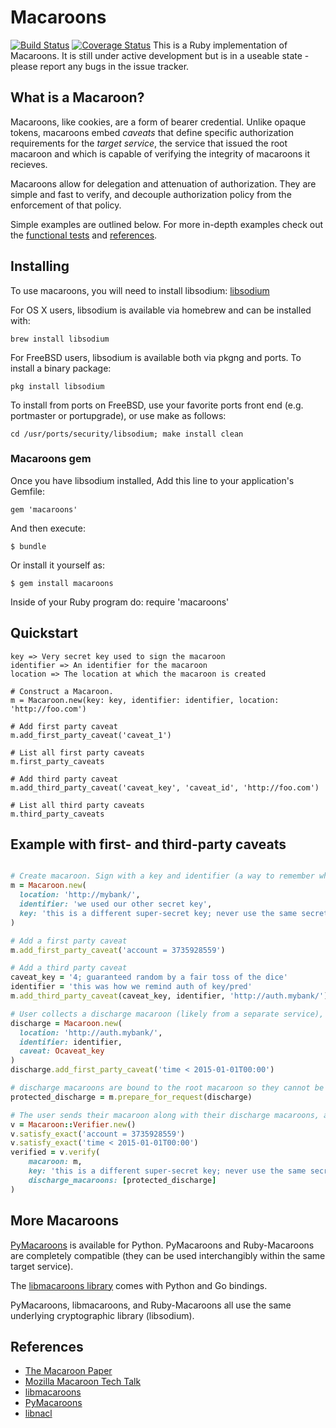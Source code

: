 # Macaroons
[![Build Status](https://travis-ci.org/localmed/ruby-macaroons.svg?branch=master)](https://travis-ci.org/localmed/ruby-macaroons)
[![Coverage Status](https://img.shields.io/coveralls/localmed/ruby-macaroons.svg)](https://coveralls.io/r/localmed/ruby-macaroons?branch=master)
This is a Ruby implementation of Macaroons. It is still under active development but is in a useable state - please report any bugs in the issue tracker.

## What is a Macaroon? 
Macaroons, like cookies, are a form of bearer credential. Unlike opaque tokens, macaroons embed *caveats* that define specific authorization requirements for the *target service*, the service that issued the root macaroon and which is capable of verifying the integrity of macaroons it recieves. 

Macaroons allow for delegation and attenuation of authorization. They are simple and fast to verify, and decouple authorization policy from the enforcement of that policy.

Simple examples are outlined below. For more in-depth examples check out the [functional tests](https://github.com/localmed/ruby-macaroons/blob/master/spec/integration_spec.rb) and [references](#references).

## Installing

To use macaroons, you will need to install libsodium:
[libsodium](https://github.com/jedisct1/libsodium)

For OS X users, libsodium is available via homebrew and can be installed with:

    brew install libsodium

For FreeBSD users, libsodium is available both via pkgng and ports. To install a binary package:

    pkg install libsodium

To install from ports on FreeBSD, use your favorite ports front end (e.g. portmaster or portupgrade), or use make as follows:

    cd /usr/ports/security/libsodium; make install clean

### Macaroons gem

Once you have libsodium installed, Add this line to your application's Gemfile:

    gem 'macaroons'

And then execute:

    $ bundle

Or install it yourself as:

    $ gem install macaroons

Inside of your Ruby program do:
    require 'macaroons'

## Quickstart

    key => Very secret key used to sign the macaroon
    identifier => An identifier for the macaroon
    location => The location at which the macaroon is created

    # Construct a Macaroon.
    m = Macaroon.new(key: key, identifier: identifier, location: 'http://foo.com')

    # Add first party caveat
    m.add_first_party_caveat('caveat_1')

    # List all first party caveats
    m.first_party_caveats

    # Add third party caveat
    m.add_third_party_caveat('caveat_key', 'caveat_id', 'http://foo.com')

    # List all third party caveats
    m.third_party_caveats

## Example with first- and third-party caveats

```ruby

# Create macaroon. Sign with a key and identifier (a way to remember which key was used)
m = Macaroon.new(
  location: 'http://mybank/',
  identifier: 'we used our other secret key',
  key: 'this is a different super-secret key; never use the same secret twice'
)

# Add a first party caveat
m.add_first_party_caveat('account = 3735928559')

# Add a third party caveat
caveat_key = '4; guaranteed random by a fair toss of the dice'
identifier = 'this was how we remind auth of key/pred'
m.add_third_party_caveat(caveat_key, identifier, 'http://auth.mybank/')

# User collects a discharge macaroon (likely from a separate service), that proves the claims in the third-party caveat and which may add additional caveats of its own
discharge = Macaroon.new(
  location: 'http://auth.mybank/',
  identifier: identifier,
  caveat: Ocaveat_key
)
discharge.add_first_party_caveat('time < 2015-01-01T00:00')

# discharge macaroons are bound to the root macaroon so they cannot be reused
protected_discharge = m.prepare_for_request(discharge)

# The user sends their macaroon along with their discharge macaroons, and we verify them
v = Macaroon::Verifier.new()
v.satisfy_exact('account = 3735928559')
v.satisfy_exact('time < 2015-01-01T00:00')
verified = v.verify(
    macaroon: m,
    key: 'this is a different super-secret key; never use the same secret twice',
    discharge_macaroons: [protected_discharge]
)
```

## More Macaroons

[PyMacaroons](https://github.com/ecordell/pymacaroons) is available for Python. PyMacaroons and Ruby-Macaroons are completely compatible (they can be used interchangibly within the same target service).

The [libmacaroons library](https://github.com/rescrv/libmacaroons) comes with Python and Go bindings.
 
PyMacaroons, libmacaroons, and Ruby-Macaroons all use the same underlying cryptographic library (libsodium).

## References

- [The Macaroon Paper](http://research.google.com/pubs/pub41892.html)
- [Mozilla Macaroon Tech Talk](https://air.mozilla.org/macaroons-cookies-with-contextual-caveats-for-decentralized-authorization-in-the-cloud/)
- [libmacaroons](https://github.com/rescrv/libmacaroons)
- [PyMacaroons](https://github.com/ecordell/pymacaroons)
- [libnacl](https://github.com/saltstack/libnacl)

